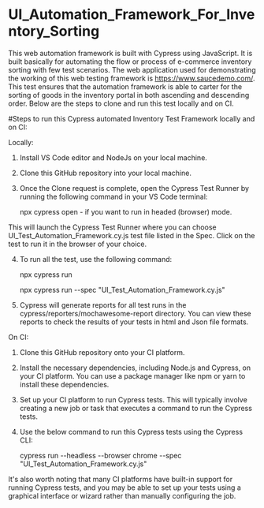 # UI_Automation_Framework_For_Inventory_Sorting

This web automation framework is built with Cypress using JavaScript. It is built basically for automating the flow or process of e-commerce inventory sorting with few test scenarios. The web application used for demonstrating the working of this web testing framework is https://www.saucedemo.com/. This test ensures that the automation framework is able to carter for the sorting of goods in the inventory portal in both ascending and descending order. Below are the steps to clone and run this test locally and on CI.

#Steps to run this Cypress automated Inventory Test Framework locally  and on CI:

Locally:

1. Install VS Code editor and NodeJs on your local machine.

2. Clone this GitHub repository into your local machine.

3.  Once the Clone request is complete, open the Cypress Test Runner by running the following command in your VS Code terminal:

    npx cypress open - if you want to run in headed (browser) mode.

   This will launch the Cypress Test Runner where you can choose UI_Test_Automation_Framework.cy.js test file listed in the Spec. Click on the test to run it in the browser of your         choice.

4.  To run all the test, use the following command:

    npx cypress run

    npx cypress run --spec "UI_Test_Automation_Framework.cy.js"

6.  Cypress will generate reports for all test runs in the cypress/reporters/mochawesome-report directory. You can view these reports to check the results of your tests in html and Json     file formats.

On CI:

1.  Clone this GitHub repository onto your CI platform.

2.  Install the necessary dependencies, including Node.js and Cypress, on your CI platform. You can use a package manager like npm or yarn to install these dependencies.

3.  Set up your CI platform to run Cypress tests. This will typically involve creating a new job or task that executes a command to run the Cypress tests.

4.  Use the below command to run this Cypress tests using the Cypress CLI:

    cypress run --headless --browser chrome --spec "UI_Test_Automation_Framework.cy.js"

It's also worth noting that many CI platforms have built-in support for running Cypress tests, 
and you may be able to set up your tests using a graphical interface or wizard rather than manually configuring the job. 
